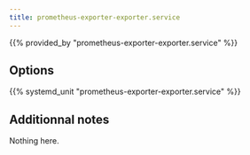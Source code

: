 ```yaml
---
title: prometheus-exporter-exporter.service
---
```


{{% provided_by "prometheus-exporter-exporter.service" %}}

## Options

{{% systemd_unit "prometheus-exporter-exporter.service" %}}

## Additionnal notes

Nothing here.